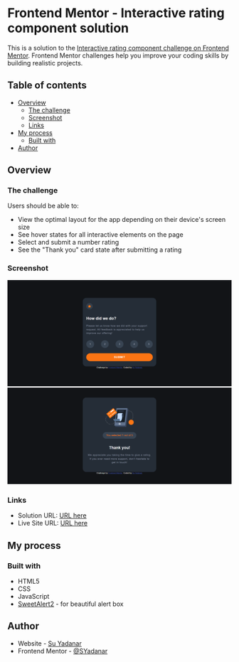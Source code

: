 # Frontend Mentor - Interactive rating component solution

This is a solution to the [Interactive rating component challenge on Frontend Mentor](https://www.frontendmentor.io/challenges/interactive-rating-component-koxpeBUmI). Frontend Mentor challenges help you improve your coding skills by building realistic projects. 

## Table of contents

- [Overview](#overview)
  - [The challenge](#the-challenge)
  - [Screenshot](#screenshot)
  - [Links](#links)
- [My process](#my-process)
  - [Built with](#built-with)
- [Author](#author)

## Overview

### The challenge

Users should be able to:

- View the optimal layout for the app depending on their device's screen size
- See hover states for all interactive elements on the page
- Select and submit a number rating
- See the "Thank you" card state after submitting a rating

### Screenshot

![](./design/screenshot1.png)
![](./design/screenshot2.png)

### Links

- Solution URL: [URL here](https://www.frontendmentor.io/solutions/interactive-rating-component-using-pure-html-css-and-javascript-umUibEKdDj)
- Live Site URL: [URL here](https://interactive-rating-component-steel.vercel.app/)

## My process

### Built with

- HTML5
- CSS
- JavaScript
- [SweetAlert2](https://sweetalert2.github.io/) - for beautiful alert box

## Author

- Website - [Su Yadanar](https://github.com/SYadanar)
- Frontend Mentor - [@SYadanar](https://www.frontendmentor.io/profile/SYadanar)